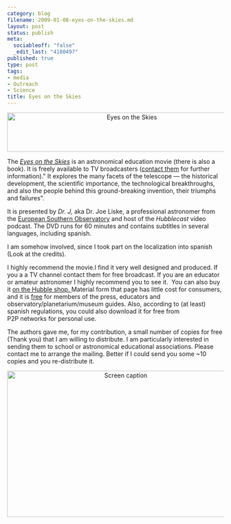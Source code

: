 ```yaml
--- 
category: blog
filename: 2009-01-08-eyes-on-the-skies.md
layout: post
status: publish
meta: 
  sociableoff: "false"
  _edit_last: "4180497"
published: true
type: post
tags: 
- media
- Outreach
- Science
title: Eyes on the Skies
---
```

<!--:en-->
<p style="text-align:center;"><img class="aligncenter" src="http://www.eyesontheskies.org/images/topbanner.jpg" alt="Eyes on the Skies" width="564" height="91" /></p>

The <em><a href="http://www.eyesontheskies.org/movie.php">Eyes on the Skies</a></em> is an astronomical education movie (there is also a book). It is freely available to TV broadcasters (<a href="mailto:lars@eso.org">contact them</a> for further information)." It explores the many facets of the telescope — the historical development, the scientific importance, the technological breakthroughs, and also the people behind this ground-breaking invention, their triumphs and failures".

It is presented by <em>Dr. J,</em> aka Dr. Joe Liske, a professional astronomer from the <a href="http://www.eso.org/" target="_blank">European Southern Observatory</a> and host of the <em>Hubblecast</em> video podcast. The DVD runs for 60 minutes and contains subtitles in several languages, including spanish.

I am somehow involved, since I took part on the localization into spanish (Look at the credits).

I highly recommend the movie.I find it very well designed and produced. If you a a TV channel contact them for free broadcast. If you are an educator or amateur astronomer I highly recommend you to see it.  You can also buy it <a href="http://www.spacetelescope.org/goodies/cdroms/html/eyes_cb_sd_cover.html">on the Hubble shop. </a> Material form that page has little cost for consumers, and it is <a href="http://www.spacetelescope.org/hubbleshop/webshop/webshop.php?show=free&amp;section=brochures">free</a> for members of the press, educators and observatory/planetarium/museum guides. Also, according to (at least) spanish regulations, you could also download it for free from P2P networks for personal use.

The authors gave me, for my contribution, a small number of copies for free (Thank you) that I am willing to distribute. I am particularly interested in sending them to school or astronomical educational associations. Please contact me to arrange the mailing. Better if I could send you some ~10 copies and you re-distribute it.
<p style="text-align:center;"><img class="aligncenter size-full wp-image-301" title="Screen caption" src="http://www.brunosan.eu/wp-content/uploads/2009/01/dvd2.png" alt="Screen caption" width="536" height="340" /></p>

<div></div>
<!--:-->
